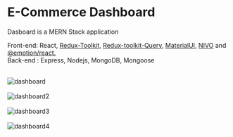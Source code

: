 <h1>E-Commerce Dashboard</h1>

Dasboard is a MERN Stack application<br>

Front-end: React, <a href="https://redux-toolkit.js.org/" target="_blank">Redux-Toolkit</a>, <a href="https://redux-toolkit.js.org/rtk-query/overview" target="_blank">Redux-toolkit-Query</a>, <a href="https://mui.com" target="_blank">MaterialUI</a>, <a href="https://nivo.rocks" target="_blank">NIVO</a> and <a href="https://emotion.sh/docs/@emotion/react" target="_blank">@emotion/react.</a><br>
Back-end : Express, Nodejs, MongoDB, Mongoose<br><br>

![dashboard](https://user-images.githubusercontent.com/38325801/229120603-6368d2af-56fa-4c54-af0d-44a74adee4da.png)<br><br>
![dashboard2](https://user-images.githubusercontent.com/38325801/231447232-73321566-3781-435d-9b82-f1f348c7d8d0.png)<br><br>
![dashboard3](https://user-images.githubusercontent.com/38325801/231447245-69eac664-875c-4f2f-9966-78c60f08554b.png)<br><br>
![dashboard4](https://user-images.githubusercontent.com/38325801/231447249-4908f33b-dd4b-4302-9622-99bd328e8836.png)<br><br>
